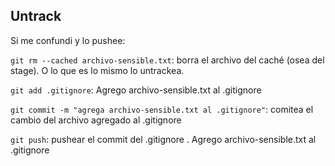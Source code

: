 ## Untrack 

Si me confundi y lo pushee:

`git rm --cached archivo-sensible.txt`: borra el archivo del caché (osea del stage). O lo que es lo mismo lo untrackea.

`git add .gitignore`: Agrego archivo-sensible.txt al .gitignore

`git commit -m "agrega archivo-sensible.txt al .gitignore"`: comitea el cambio del archivo agregado al .gitignore

`git push`: pushear el commit del .gitignore . Agrego archivo-sensible.txt al .gitignore

